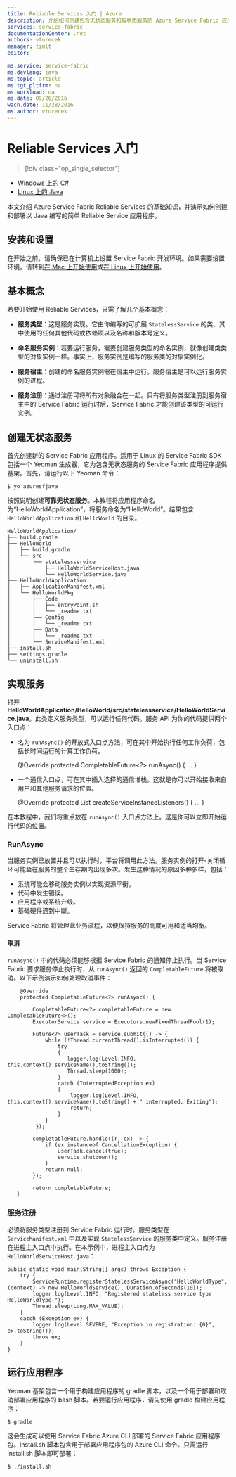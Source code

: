 ```yaml
---
title: Reliable Services 入门 | Azure
description: 介绍如何创建包含无状态服务和有状态服务的 Azure Service Fabric 应用程序。
services: service-fabric
documentationCenter: .net
authors: vturecek
manager: timlt
editor: 

ms.service: service-fabric
ms.devlang: java
ms.topic: article
ms.tgt_pltfrm: na
ms.workload: na
ms.date: 09/26/2016
wacn.date: 11/28/2016
ms.author: vturecek
---
```


# Reliable Services 入门

> [!div class="op_single_selector"]
- [Windows 上的 C#](./service-fabric-reliable-services-quick-start.md)
- [Linux 上的 Java](./service-fabric-reliable-services-quick-start-java.md)

本文介绍 Azure Service Fabric Reliable Services 的基础知识，并演示如何创建和部署以 Java 编写的简单 Reliable Service 应用程序。

## 安装和设置
在开始之前，请确保已在计算机上设置 Service Fabric 开发环境。如果需要设置环境，请转到[在 Mac 上开始使用](./service-fabric-get-started-mac.md)或[在 Linux 上开始使用](./service-fabric-get-started-linux.md)。

## 基本概念
若要开始使用 Reliable Services，只需了解几个基本概念：

 - **服务类型**：这是服务实现。它由你编写的可扩展 `StatelessService` 的类、其中使用的任何其他代码或依赖项以及名称和版本号定义。

 - **命名服务实例**：若要运行服务，需要创建服务类型的命名实例，就像创建类类型的对象实例一样。事实上，服务实例是编写的服务类的对象实例化。

 - **服务宿主**：创建的命名服务实例需在宿主中运行。服务宿主是可以运行服务实例的进程。

 - **服务注册**：通过注册可将所有对象融合在一起。只有将服务类型注册到服务宿主中的 Service Fabric 运行时后，Service Fabric 才能创建该类型的可运行实例。

## 创建无状态服务

首先创建新的 Service Fabric 应用程序。适用于 Linux 的 Service Fabric SDK 包括一个 Yeoman 生成器，它为包含无状态服务的 Service Fabric 应用程序提供基架。首先，请运行以下 Yeoman 命令：

	$ yo azuresfjava

按照说明创建**可靠无状态服务**。本教程将应用程序命名为“HelloWorldApplication”，将服务命名为“HelloWorld”。结果包含 `HelloWorldApplication` 和 `HelloWorld` 的目录。

	HelloWorldApplication/
	├── build.gradle
	├── HelloWorld
	│   ├── build.gradle
	│   └── src
	│       └── statelessservice
	│           ├── HelloWorldServiceHost.java
	│           └── HelloWorldService.java
	├── HelloWorldApplication
	│   ├── ApplicationManifest.xml
	│   └── HelloWorldPkg
	│       ├── Code
	│       │   ├── entryPoint.sh
	│       │   └── _readme.txt
	│       ├── Config
	│       │   └── _readme.txt
	│       ├── Data
	│       │   └── _readme.txt
	│       └── ServiceManifest.xml
	├── install.sh
	├── settings.gradle
	└── uninstall.sh

## 实现服务

打开 **HelloWorldApplication/HelloWorld/src/statelessservice/HelloWorldService.java**。此类定义服务类型，可以运行任何代码。服务 API 为你的代码提供两个入口点：

 - 名为 `runAsync()` 的开放式入口点方法，可在其中开始执行任何工作负荷，包括长时间运行的计算工作负荷。

	@Override
	protected CompletableFuture<?> runAsync() {
	    ...
	}

 - 一个通信入口点，可在其中插入选择的通信堆栈。这就是你可以开始接收来自用户和其他服务请求的位置。

	@Override
	protected List<ServiceInstanceListener> createServiceInstanceListeners() {
	    ...
	}

在本教程中，我们将重点放在 `runAsync()` 入口点方法上。这是你可以立即开始运行代码的位置。

### RunAsync

当服务实例已放置并且可以执行时，平台将调用此方法。服务实例的打开-关闭循环可能会在服务的整个生存期内出现多次。发生这种情况的原因多种多样，包括：

- 系统可能会移动服务实例以实现资源平衡。
- 代码中发生错误。
- 应用程序或系统升级。
- 基础硬件遇到中断。

Service Fabric 将管理此业务流程，以便保持服务的高度可用和适当均衡。

#### 取消

`runAsync()` 中的代码必须能够根据 Service Fabric 的通知停止执行。当 Service Fabric 要求服务停止执行时，从 `runAsync()` 返回的 `CompletableFuture` 将被取消。以下示例演示如何处理取消事件：

	    @Override
	    protected CompletableFuture<?> runAsync() {

	        CompletableFuture<?> completableFuture = new CompletableFuture<>();
	        ExecutorService service = Executors.newFixedThreadPool(1);
        
	        Future<?> userTask = service.submit(() -> {
	            while (!Thread.currentThread().isInterrupted()) {
	            	try
	            	{
	                   logger.log(Level.INFO, this.context().serviceName().toString());
	                   Thread.sleep(1000);
	            	}
	            	catch (InterruptedException ex)
	            	{
	                    logger.log(Level.INFO, this.context().serviceName().toString() + " interrupted. Exiting");
	                    return;
	            	}
	            }
	         });
 
	        completableFuture.handle((r, ex) -> {
	            if (ex instanceof CancellationException) {
	                userTask.cancel(true);
	                service.shutdown();
	            }
	            return null;
	        });
 
	        return completableFuture;
	   }

### 服务注册

必须将服务类型注册到 Service Fabric 运行时。服务类型在 `ServiceManifest.xml` 中以及实现 `StatelessService` 的服务类中定义。服务注册在进程主入口点中执行。在本示例中，进程主入口点为 `HelloWorldServiceHost.java`：

	public static void main(String[] args) throws Exception {
	    try {
	        ServiceRuntime.registerStatelessServiceAsync("HelloWorldType", (context) -> new HelloWorldService(), Duration.ofSeconds(10));
	        logger.log(Level.INFO, "Registered stateless service type HelloWorldType.");
	        Thread.sleep(Long.MAX_VALUE);
	    } 
	    catch (Exception ex) {
	        logger.log(Level.SEVERE, "Exception in registration: {0}", ex.toString());
	        throw ex;
	    }
	}

## 运行应用程序

Yeoman 基架包含一个用于构建应用程序的 gradle 脚本，以及一个用于部署和取消部署应用程序的 bash 脚本。若要运行应用程序，请先使用 gradle 构建应用程序：

	$ gradle

这会生成可以使用 Service Fabric Azure CLI 部署的 Service Fabric 应用程序包。Install.sh 脚本包含用于部署应用程序包的 Azure CLI 命令。只需运行 install.sh 脚本即可部署：

	$ ./install.sh

<!---HONumber=Mooncake_1121_2016-->
